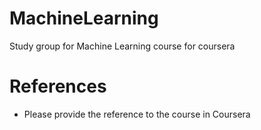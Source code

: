 # MachineLearning
Study group for Machine Learning course for coursera

# References
* Please provide the reference to the course in Coursera
